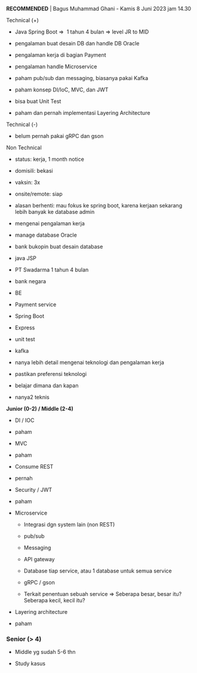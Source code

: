 **RECOMMENDED** | Bagus Muhammad Ghani - Kamis 8 Juni 2023 jam 14.30  

  

Technical (+)  

- Java Spring Boot =>  1 tahun 4 bulan => level JR to MID  
    
- pengalaman buat desain DB dan handle DB Oracle  
    
- pengalaman kerja di bagian Payment  
    
- pengalaman handle Microservice  
    
- paham pub/sub dan messaging, biasanya pakai Kafka  
    
- paham konsep DI/IoC, MVC, dan JWT  
    
- bisa buat Unit Test  
    
- paham dan pernah implementasi Layering Architecture  
    

Technical (-)  

- belum pernah pakai gRPC dan gson  
    

Non Technical  

- status: kerja, 1 month notice  
    
- domisili: bekasi  
    
- vaksin: 3x  
    
- onsite/remote: siap  
    
- alasan berhenti: mau fokus ke spring boot, karena kerjaan sekarang lebih banyak ke database admin  
    

  

  

- mengenai pengalaman kerja  
    

- manage database Oracle  
    
- bank bukopin buat desain database  
    
- java JSP  
    
- PT Swadarma 1 tahun 4 bulan  
    

- bank negara  
    
- BE  
    
- Payment service  
    
- Spring Boot  
    
- Express  
    
- unit test  
    
- kafka  
    

- nanya lebih detail mengenai teknologi dan pengalaman kerja  
    
- pastikan preferensi teknologi  
    
- belajar dimana dan kapan  
    
- nanya2 teknis  
    

  

  

**Junior (0-2) / Middle (2-4)**  

- DI / IOC  
    

- paham  
    

- MVC  
    

- paham  
    

- Consume REST  
    

- pernah  
    

- Security / JWT  
    

- paham  
    

- Microservice  
    
    - Integrasi dgn system lain (non REST)  
        
    - pub/sub  
        
    - Messaging  
        
    - API gateway  
        
    - Database tiap service, atau 1 database untuk semua service  
        
    - gRPC / gson  
        
    - Terkait penentuan sebuah service => Seberapa besar, besar itu? Seberapa kecil, kecil itu?  
        
- Layering architecture  
    

- paham  
    

### Senior (> 4)  

- Middle yg sudah 5-6 thn  
    
- Study kasus